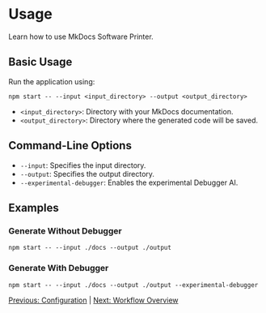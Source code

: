 # Usage

Learn how to use MkDocs Software Printer.

## **Basic Usage**

Run the application using:

```shell
npm start -- --input <input_directory> --output <output_directory>
```

- `<input_directory>`: Directory with your MkDocs documentation.
- `<output_directory>`: Directory where the generated code will be saved.

## **Command-Line Options**

- `--input`: Specifies the input directory.
- `--output`: Specifies the output directory.
- `--experimental-debugger`: Enables the experimental Debugger AI.

## **Examples**

### **Generate Without Debugger**

```shell
npm start -- --input ./docs --output ./output
```

### **Generate With Debugger**

```shell
npm start -- --input ./docs --output ./output --experimental-debugger
```

[Previous: Configuration](04_configuration.md) | [Next: Workflow Overview](06_workflow_overview.md)

















